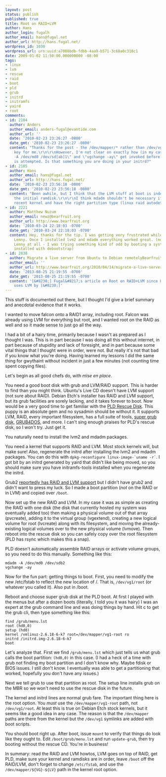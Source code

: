 ```yaml
---
layout: post
status: publish
published: true
title: Root on RAID+LVM
author: Hans
author_login: fugalh
author_email: hans@fugal.net
author_url: http://hans.fugal.net/
wordpress_id: 1030
wordpress_url: urn:uuid:a7008bdb-fdbb-4aa9-b571-3c68a0c318c1
date: 2009-01-02 11:50:00.000000000 -08:00
tags:
- linux
- lvm
- rescue
- raid
- boot
- pld
- grub
- initrd
- initramfs
- yaird
- root
comments:
- id: 2184
  author: Anders
  author_email: anders-fugal@evantide.com
  author_url: ''
  date: '2010-02-23 23:26:27 -0800'
  date_gmt: '2010-02-23 23:26:27 -0800'
  content: "Thanks for the post - the /dev/mapper/* rather than /dev/vg0/* hint was
    key for me.\r\n\r\nHowever, I'm not clear on exactly how (in my case) \"mdadm
    -A /dev/md0 /dev/sd[ab]1\" and \"vgchange -ay\" get invoked before the root mount
    is attempted. Is that something you are doing in your initrd?"
- id: 2185
  author: Hans
  author_email: hans@fugal.net
  author_url: http://hans.fugal.net/
  date: '2010-02-23 23:56:18 -0800'
  date_gmt: '2010-02-23 23:56:18 -0800'
  content: "Been awhile, but I think that the LVM stuff at boot is indeed part of
    the initial ramdisk.\r\n\r\nI think mdadm shouldn't be necessary if you have a
    recent kernel and have the right partition type (linux raid autodetect)."
- id: 2221
  author: Matthew Nuzum
  author_email: newz@bearfruit.org
  author_url: http://www.bearfruit.org
  date: '2010-03-24 22:18:03 -0700'
  date_gmt: '2010-03-24 22:18:03 -0700'
  content: Hey, thanks for the tip. I was getting very frustrated while trying out
    Lenny. Once I installed lvm2 and mdadm everything worked great. (not to knock
    Lenny at all - I was trying something kind of odd by booting a system that was
    installed with debootstrap)
- id: 2838
  author: Migrate a live server from Ubuntu to Debian remotelyBearfruit | Bearfruit
  author_email: ''
  author_url: http://www.bearfruit.org/2010/04/14/migrate-a-live-server-from-ubuntu-to-debian-remotely/
  date: '2013-08-25 21:19:55 -0700'
  date_gmt: '2013-08-25 21:19:55 -0700'
  content: '[&#8230;] Fugal&#8217;s article on Root on RAID+LVM since Ubuntu server
    uses LVM by [&#8230;]'
---
```

<p>This stuff is documented out there, but I thought I'd give a brief summary and anecdotal evidence that it works.</p>

<p>I wanted to move falcon onto a RAID1 array, including root. Falcon was already using LVM for everything but root, and I wanted root on the RAID as well and so it made sense to just go all the way.</p>

<p>I had a bit of a hairy time, primarily because I wasn't as prepared as I thought I was. This is in part because I was doing all this without internet, in part because of stupidity and lack of foresight, and in part because some vital things that I thought were in order, were not. But really it's not that bad if you know what you're doing. Having learned my lessons I did the same thing for gwythaint without incident in just a few minutes (not counting time spent copying files).</p>

<p>Let's begin as all good chefs do, with <em>mise en place</em>. </p>

<p>You need a good boot disk with grub and LVM/RAID support. This is harder to find than you might think. Ubuntu's Live CD doesn't have LVM support (not sure about RAID). Debian Etch's installer has RAID and LVM support, but its grub facilities are sorely lacking, and it takes forever to boot. Now would be a very good time to get familiar with the <a href="http://rescuecd.pld-linux.org/">PLD Rescue Disk</a>. This puppy is an absolute gem and no sysadmin should be without it. It supports LVM, RAID, every important filesystem, has a full suite of tools, <a href="http://www.supergrubdisk.org/">super grub disk</a>, <a href="https://gna.org/projects/grub4dos/">GRUB4DOS</a>, and more. I can't sing enough praises for PLD's rescue disk, so I won't try. Just get it.</p>

<p>You naturally need to install the lvm2 and mdadm packages.</p>

<p>You need a kernel that supports RAID and LVM. Most stock kernels will, but make sure! Also, regenerate the initrd after installing the lvm2 and mdadm packages. You can do this with <code>dpkg-reconfigure linux-image-`uname -r`</code>. I got bit by an initrd generated by yaird that didn't like being moved, so you should make sure you have initramfs-tools installed when you regenerate the initrd.</p>

<p>Grub2 <a href="http://grub.enbug.org/LVMandRAID">reportedly has RAID and LVM support</a> but I didn't have grub2 and didn't want to press my luck. So I made a boot partition (<em>not</em> on the RAID or in LVM) and copied over <code>/boot</code>.</p>

<p>Now set up the new RAID and LVM. In my case it was as simple as creating the RAID with one disk (the disk that currently hosted my system was eventually added too) then making a physical volume out of that array (pvcreate), adding it to the virtual group (vgextend), creating a new logical volume for root (lvcreate) along with its filesystem, and moving the already-existing logical volumes over to the new physical volume (lvmove). Then reboot into the rescue disk so you can safely copy over the root filesystem (PLD has rsync which makes this a snap).</p>

<p>PLD doesn't automatically assemble RAID arrays or activate volume groups, so you need to do this manually. Something like this:</p>

<pre><code>mdadm -A /dev/md0 /dev/sdb2
vgchange -ay
</code></pre>

<p>Now for the fun part: getting things to boot. First, you need to modify the new /etc/fstab to reflect the new location of /. That is, <code>/dev/vg1/root</code> (or whatever you called it). Also put in /boot.</p>

<p>Reboot and choose super grub disk at the PLD boot. At first I played with the menus but after a dozen boots (literally, I told you it was hairy) I was an expert at the grub command line and was doing things by hand. Hit c to get the grub cli, then type something like this:</p>

<pre><code>find /grub/menu.lst
root (hd0,0)
setup (hd0)
kernel /vmlinuz-2.6.18-6-k7 root=/dev/mapper/vg1-root ro
initrd /initrd.img-2.6.18-6-k7
boot
</code></pre>

<p>Let's analyze that.
First we find <code>/grub/menu.lst</code> which just tells us what grub calls the boot partition: <code>(hd0,0)</code> in this case. (I had a heck of a time with grub not finding my boot partition and I don't know why. Maybe fdisk or BIOS issues. I still don't know. I eventually was able to get a partitioning that worked, hopefully you don't have any issues.)</p>

<p>Next we tell grub to use that partition as root. The setup line installs grub on the MBR so we won't need to use the rescue disk in the future. </p>

<p>The kernel and initrd lines are normal grub fare. The important thing here is the root option. You <em>must</em> use the <code>/dev/mapper/vg1-root</code> path, not <code>/dev/vg1/root</code>. At least this is true on Debian Etch stock kernels, but it seems like a good idea in any case. The reason is that the <code>/dev/mapper</code> paths are there from the kernel but the <code>/dev/vg1</code> symlinks are added with boot scripts.</p>

<p>You should boot right up. After boot, issue <code>mount</code> to verify that things do look like they ought to. Edit <code>/boot/grub/menu.lst</code> and run <code>update-grub</code>, then try booting without the rescue CD. You're in business!</p>

<p>In summary: read the RAID and LVM howtos, LVM goes on top of RAID, get PLD, make sure your kernel and ramdisks are in order, leave <code>/boot</code> off the RAID/LVM, don't forget to change <code>/etc/fstab</code>, and use the <code>/dev/mapper/${VG}-${LV}</code> path in the kernel root option.</p>
